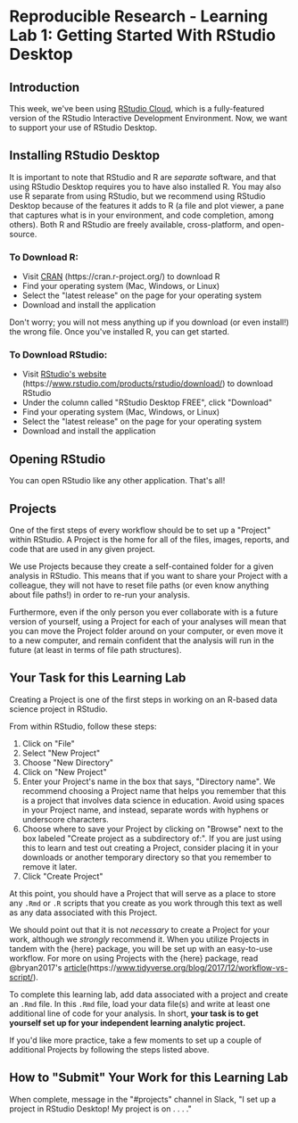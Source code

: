 # Reproducible Research - Learning Lab 1: Getting Started With RStudio Desktop

## Introduction
This week, we've been using [RStudio Cloud](https://rstudio.cloud/), which is a fully-featured version of the RStudio Interactive Development Environment. Now, we want to support your use of RStudio Desktop.

## Installing RStudio Desktop

It is important to note that RStudio and R are _separate_ software, and that using RStudio Desktop requires you to have also installed R. You may also use R separate from using RStudio, but we recommend using RStudio Desktop because of the features it adds to R (a file and plot viewer, a pane that captures what is in your environment, and code completion, among others). Both R and RStudio are freely available, cross-platform, and open-source.

### To Download R:

- Visit [CRAN](https://cran.r-project.org/) (https:[]()//cran.r-project.org/) to download R 
- Find your operating system (Mac, Windows, or Linux)
- Select the "latest release" on the page for your operating system
- Download and install the application

Don't worry; you will not mess anything up if you download (or even install!) the wrong file. Once you've installed R, you can get started.

### To Download RStudio:

- Visit [RStudio's website](https://www.rstudio.com/products/rstudio/download/) (https[]()://www.rstudio.com/products/rstudio/download/) to download RStudio
- Under the column called "RStudio Desktop FREE", click "Download"
- Find your operating system (Mac, Windows, or Linux)
- Select the "latest release" on the page for your operating system 
- Download and install the application

## Opening RStudio

You can open RStudio like any other application. That's all!

## Projects

One of the first steps of every workflow should be to set up a "Project" within RStudio. 
A Project is the home for all of the files, images, reports, and code that are used in any given project.

We use Projects because they create a self-contained folder for a given analysis in RStudio. 
This means that if you want to share your Project with a colleague, they will not have to reset file paths (or even know anything about file paths!) in order to re-run your analysis.

Furthermore, even if the only person you ever collaborate with is a future version of yourself, using a Project for each of your analyses will mean that you can move the Project folder around on your computer, or even move it to a new computer, and remain confident that the analysis will run in the future (at least in terms of file path structures).

## Your Task for this Learning Lab

Creating a Project is one of the first steps in working on an R-based data science project in RStudio.

From within RStudio, follow these steps:

1. Click on "File"
1. Select "New Project"
1. Choose "New Directory"
1. Click on "New Project"
1. Enter your Project's name in the box that says, "Directory name". We
    recommend choosing a Project name that helps you remember that this is a
    project that involves data science in education. Avoid using spaces in your
    Project name, and instead, separate words with hyphens or underscore
    characters.
1. Choose where to save your Project by clicking on "Browse" next to the box
    labeled "Create project as a subdirectory of:". If you are just using this
    to learn and test out creating a Project, consider placing it in your
    downloads or another temporary directory so that you remember to remove it
    later.
1. Click "Create Project"

At this point, you should have a Project that will serve as a place to store any `.Rmd` or `.R` scripts that you create as you work through this text as well as any data associated with this Project.

We should point out that it is not *necessary* to create a Project for your work, although we _strongly_ recommend it. When you utilize Projects in tandem with the {here} package, you will be set up with an easy-to-use workflow. For more on using Projects with the {here} package, read @bryan2017's [article](https://www.tidyverse.org/blog/2017/12/workflow-vs-script/)(https:[]()//www.tidyverse.org/blog/2017/12/workflow-vs-script/).

To complete this learning lab, add data associated with a project and create an `.Rmd` file. In this `.Rmd` file, load your data file(s) and write at least one additional line of code for your analysis. In short, **your task is to get yourself set up for your independent learning analytic project.**

If you'd like more practice, take a few moments to set up a couple of additional Projects by following the steps listed above.

## How to "Submit" Your Work for this Learning Lab

When complete, message in the "#projects" channel in Slack, "I set up a project in RStudio Desktop! My project is on . . . ."